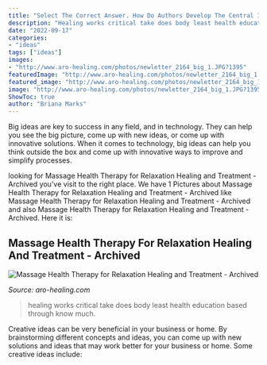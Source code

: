 ```yaml
---
title: "Select The Correct Answer. How Do Authors Develop The Central Idea Of The Passage ~ Massage Health Therapy For Relaxation Healing And Treatment"
description: "Healing works critical take does body least health education based through know much"
date: "2022-09-17"
categories:
- "ideas"
tags: ["ideas"]
images:
- "http://www.aro-healing.com/photos/newletter_2164_big_1.JPG?1395"
featuredImage: "http://www.aro-healing.com/photos/newletter_2164_big_1.JPG?1395"
featured_image: "http://www.aro-healing.com/photos/newletter_2164_big_1.JPG?1395"
image: "http://www.aro-healing.com/photos/newletter_2164_big_1.JPG?1395"
ShowToc: true
author: "Briana Marks"
---
```



Big ideas are key to success in any field, and in technology. They can help you see the big picture, come up with new ideas, or come up with innovative solutions. When it comes to technology, big ideas can help you think outside the box and come up with innovative ways to improve and simplify processes.

	

		
looking for Massage Health Therapy for Relaxation Healing and Treatment - Archived you've visit to the right place. We have 1 Pictures about Massage Health Therapy for Relaxation Healing and Treatment - Archived like Massage Health Therapy for Relaxation Healing and Treatment - Archived and also Massage Health Therapy for Relaxation Healing and Treatment - Archived. Here it is:
		
    
## Massage Health Therapy For Relaxation Healing And Treatment - Archived

<img loading=lazy src="http://www.aro-healing.com/photos/newletter_2164_big_1.JPG?1395" onerror="this.onerror=null;this.src='https://tse2.mm.bing.net/th?id=OIP.FR54RX6FPVkRu74uluRw2wAAAA&amp;pid=15.1';" alt="Massage Health Therapy for Relaxation Healing and Treatment - Archived">

_Source: aro-healing.com_

>healing works critical take does body least health education based through know much. 

	

Creative ideas can be very beneficial in your business or home. By brainstorming different concepts and ideas, you can come up with new solutions and ideas that may work better for your business or home. Some creative ideas include:

